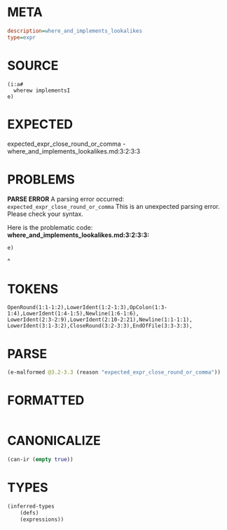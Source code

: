 # META
~~~ini
description=where_and_implements_lookalikes
type=expr
~~~
# SOURCE
~~~roc
(i:a#
  wherew implementsI
e)
~~~
# EXPECTED
expected_expr_close_round_or_comma - where_and_implements_lookalikes.md:3:2:3:3
# PROBLEMS
**PARSE ERROR**
A parsing error occurred: `expected_expr_close_round_or_comma`
This is an unexpected parsing error. Please check your syntax.

Here is the problematic code:
**where_and_implements_lookalikes.md:3:2:3:3:**
```roc
e)
```
 ^


# TOKENS
~~~zig
OpenRound(1:1-1:2),LowerIdent(1:2-1:3),OpColon(1:3-1:4),LowerIdent(1:4-1:5),Newline(1:6-1:6),
LowerIdent(2:3-2:9),LowerIdent(2:10-2:21),Newline(1:1-1:1),
LowerIdent(3:1-3:2),CloseRound(3:2-3:3),EndOfFile(3:3-3:3),
~~~
# PARSE
~~~clojure
(e-malformed @3.2-3.3 (reason "expected_expr_close_round_or_comma"))
~~~
# FORMATTED
~~~roc

~~~
# CANONICALIZE
~~~clojure
(can-ir (empty true))
~~~
# TYPES
~~~clojure
(inferred-types
	(defs)
	(expressions))
~~~
